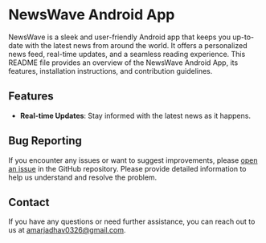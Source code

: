 # NewsWave Android App

NewsWave is a sleek and user-friendly Android app that keeps you up-to-date with the latest news from around the world. It offers a personalized news feed, real-time updates, and a seamless reading experience. This README file provides an overview of the NewsWave Android App, its features, installation instructions, and contribution guidelines.

## Features

- **Real-time Updates**: Stay informed with the latest news as it happens.

## Bug Reporting

If you encounter any issues or want to suggest improvements, please [open an issue](https://github.com/Amar0326/NewsWave/issues) in the GitHub repository. Please provide detailed information to help us understand and resolve the problem.

## Contact

If you have any questions or need further assistance, you can reach out to us at [amarjadhav0326@gmail.com](mailto:amarjadhav0326@gmail.com).
